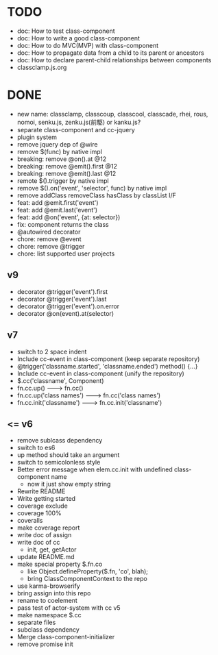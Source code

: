 # TODO

- doc: How to test class-component
- doc: How to write a good class-component
- doc: How to do MVC(MVP) with class-component
- doc: How to propagate data from a child to its parent or ancestors
- doc: How to declare parent-child relationships between components
- classclamp.js.org

# DONE
- new name: classclamp, classcoup, classcool, classcade, rhei, rous, nomoi, senku.js, zenku.js(前駆) or kanku.js?
- separate class-component and cc-jquery
- plugin system
- remove jquery dep of @wire
- remove $(func) by native impl
- breaking: remove @on().at @12
- breaking: remove @emit().first @12
- breaking: remove @emit().last @12
- remote $().trigger by native impl
- remove $().on('event', 'selector', func) by native impl
- remove addClass removeClass hasClass by classList I/F
- feat: add @emit.first('event')
- feat: add @emit.last('event')
- feat: add @on('event', {at: selector})
- fix: component returns the class
- @autowired decorator
- chore: remove @event
- chore: remove @trigger
- chore: list supported user projects
## v9
- decorator @trigger('event').first
- decorator @trigger('event').last
- decorator @trigger('event').on.error
- decorator @on(event).at(selector)
## v7
- switch to 2 space indent
- Include cc-event in class-component (keep separate repository)
- @trigger('classname.started', 'classname.ended') method() {...}
- Include cc-event in class-component (unify the repository)
- $.cc('classname', Component)
- fn.cc.up() ---> fn.cc()
- fn.cc.up('class names') ---> fn.cc('class names')
- fn.cc.init('classname') ---> fn.cc.init('classname')
## <= v6
- remove sublcass dependency
- switch to es6
- up method should take an argument
- switch to semicolonless style
- Better error message when elem.cc.init with undefined class-component name
  - now it just show empty string
- Rewrite README
- Write getting started
- coverage exclude
- coverage 100%
- coveralls
- make coverage report
- write doc of assign
- write doc of cc
  - init, get, getActor
- update README.md
- make special property $.fn.co
  - like Object.defineProperty($.fn, 'co', blah);
  - bring ClassComponentContext to the repo
- use karma-browserify
- bring assign into this repo
- rename to coelement
- pass test of actor-system with cc v5
- make namespace $.cc
- separate files
- subclass dependency
- Merge class-component-initializer
- remove promise init
